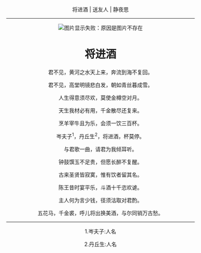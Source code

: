 <!DOCTYPE html>
<html lang="en">
<head>
	<meta charset="UTF-8">
	
</head>
<body>
	<div align="center">
	<p>将进酒 | 送友人 | 静夜思</p>
	<hr />
		<img src="images/将进酒插图.png" alt="图片显示失败：原因是图片不存在">
		<h1>将进酒</h1>
		<p>君不见，黄河之水天上来，奔流到海不复回。
		<p>君不见，高堂明镜悲白发，朝如青丝暮成雪。
		<p>人生得意须尽欢，莫使金樽空对月。
		<p>天生我材必有用，千金散尽还复来。
		<p>烹羊宰牛且为乐，会须一饮三百杯。
		<p>岑夫子<sup>1</sup>，丹丘生<sup>2</sup>，将进酒，杯莫停。
		<p>与君歌一曲，请君为我倾耳听。
		<p>钟鼓馔玉不足贵，但愿长醉不复醒。
		<p>古来圣贤皆寂寞，惟有饮者留其名。
		<p>陈王昔时宴平乐，斗酒十千恣欢谑。
		<p>主人何为言少钱，径须沽取对君酌。
		<p>五花马，千金裘，呼儿将出换美酒，与尔同销万古愁。
	    <hr />
	    <p>1.岑夫子:人名</p>
	    <p>2.丹丘生:人名</p>
	</div>
</body>
</html>
